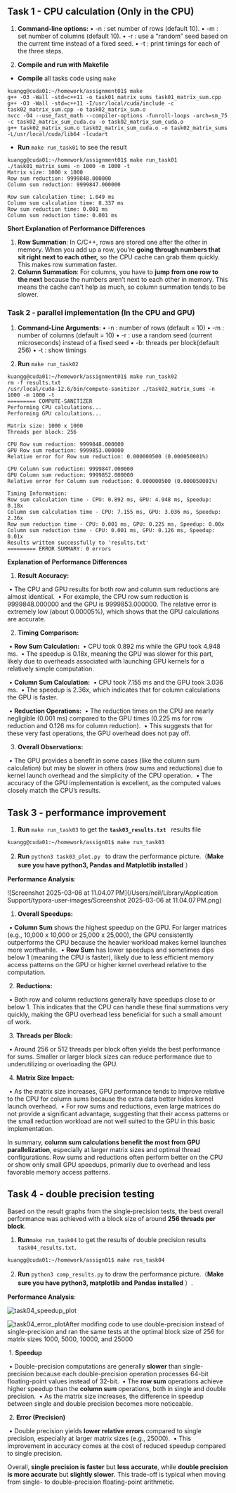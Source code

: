 

## **Task 1 - CPU calculation (Only in the CPU)**

1. **Command-line options:**
•	 -n : set number of rows (default 10).
​•	-m : set number of columns (default 10).
​•	-r : use a “random” seed based on the current time instead of a fixed seed.
​•	-t : print timings for each of the three steps.

2. **Compile and run with Makefile**
* **Compile** all  tasks code  using `make` 
```shell
kuangg@cuda01:~/homework/assignment01$ make
g++ -O3 -Wall -std=c++11 -o task01_matrix_sums task01_matrix_sum.cpp
g++ -O3 -Wall -std=c++11 -I/usr/local/cuda/include -c task02_matrix_sum.cpp -o task02_matrix_sum.o
nvcc -O4 --use_fast_math --compiler-options -funroll-loops -arch=sm_75 -c task02_matrix_sum_cuda.cu -o task02_matrix_sum_cuda.o
g++ task02_matrix_sum.o task02_matrix_sum_cuda.o -o task02_matrix_sums -L/usr/local/cuda/lib64 -lcudart
```

* **Run** `make run_task01`  to see the result 
```shell
kuangg@cuda01:~/homework/assignment01$ make run_task01
./task01_matrix_sums -n 1000 -m 1000 -t
Matrix size: 1000 x 1000
Row sum reduction: 9999848.000000
Column sum reduction: 9999847.000000

Row sum calculation time: 1.049 ms
Column sum calculation time: 8.337 ms
Row sum reduction time: 0.001 ms
Column sum reduction time: 0.001 ms
```

**Short Explanation of Performance Differences**
1. **Row Summation**:  In C/C++, rows are stored one after the other in memory. When you add up a row, you’re **going through numbers that sit right next to each other,** so the CPU cache can grab them quickly. This makes row summation faster.
2. **Column Summation**:   For columns, you have to **jump from one row to the next** because the numbers aren’t next to each other in memory. This means the cache can’t help as much, so column summation tends to be slower.



### **Task 2 - parallel implementation (In the CPU and GPU)**

1. **Command-Line Arguments**:
  ​•	-n : number of rows (default = 10)
  ​•	-m : number of columns (default = 10)
  ​•	-r : use a random seed (current microseconds) instead of a fixed seed
  •	-b: threads per block(default 256)
  •	-t : show  timings

2. **Run** `make run_task02` 
```shell
kuangg@cuda01:~/homework/assignment01$ make run_task02
rm -f results.txt
/usr/local/cuda-12.6/bin/compute-sanitizer ./task02_matrix_sums -n 1000 -m 1000 -t
========= COMPUTE-SANITIZER
Performing CPU calculations...
Performing GPU calculations...

Matrix size: 1000 x 1000
Threads per block: 256

CPU Row sum reduction: 9999848.000000
GPU Row sum reduction: 9999853.000000
Relative error for Row sum reduction: 0.000000500 (0.000050001%)

CPU Column sum reduction: 9999847.000000
GPU Column sum reduction: 9999852.000000
Relative error for Column sum reduction: 0.000000500 (0.000050001%)

Timing Information:
Row sum calculation time - CPU: 0.892 ms, GPU: 4.948 ms, Speedup: 0.18x
Column sum calculation time - CPU: 7.155 ms, GPU: 3.036 ms, Speedup: 2.36x
Row sum reduction time - CPU: 0.001 ms, GPU: 0.225 ms, Speedup: 0.00x
Column sum reduction time - CPU: 0.001 ms, GPU: 0.126 ms, Speedup: 0.01x
Results written successfully to 'results.txt'
========= ERROR SUMMARY: 0 errors
```

**Explanation of Performance Differences**
1. **Result Accuracy:**

​	•	The CPU and GPU results for both row and column sum reductions are almost identical.
​	•	For example, the CPU row sum reduction is 9999848.000000 and the GPU is 9999853.000000. The relative error is extremely low (about 0.00005%), which shows that the GPU calculations are accurate.

2. **Timing Comparison:**

​	•	**Row Sum Calculation:**
​	•	CPU took 0.892 ms while the GPU took 4.948 ms.
​	•	The speedup is 0.18x, meaning the GPU was slower for this part, likely due to overheads associated with launching GPU kernels for a relatively simple computation.

​	•	**Column Sum Calculation:**
​	•	CPU took 7.155 ms and the GPU took 3.036 ms.
​	•	The speedup is 2.36x, which indicates that for column calculations the GPU is faster.

​	•	**Reduction Operations:**
​	•	The reduction times on the CPU are nearly negligible (0.001 ms) compared to the GPU times (0.225 ms for row reduction and 0.126 ms for column reduction).
​	•	This suggests that for these very fast operations, the GPU overhead does not pay off.

3. **Overall Observations:**

​	•	The GPU provides a benefit in some cases (like the column sum calculation) but may be slower in others (row sums and reductions) due to kernel launch overhead and the simplicity of the CPU operation.
​	•	The accuracy of the GPU implementation is excellent, as the computed values closely match the CPU’s results.



## **Task 3 - performance improvement**
1. **Run**  `make run_task03`   to get the **`task03_results.txt `**  results file

```shell
kuangg@cuda01:~/homework/assign01$ make run_task03
```

2. **Run** `python3 task03_plot.py `  to draw the performance picture.（**Make sure you have python3, Pandas and Matplotlib installed** ）



**Performance Analysis**:

![Screenshot 2025-03-06 at 11.04.07 PM](/Users/neil/Library/Application Support/typora-user-images/Screenshot 2025-03-06 at 11.04.07 PM.png)

1. **Overall Speedups:**

​	•	**Column Sum** shows the highest speedup on the GPU. For larger matrices (e.g., 10,000 x 10,000 or 25,000 x 25,000), the GPU consistently outperforms the CPU because the heavier workload makes kernel launches more worthwhile.
​	•	**Row Sum** has lower speedups and sometimes dips below 1 (meaning the CPU is faster), likely due to less efficient memory access patterns on the GPU or higher kernel overhead relative to the computation.

​	2.	**Reductions:**

​	•	Both row and column reductions generally have speedups close to or below 1. This indicates that the CPU can handle these final summations very quickly, making the GPU overhead less beneficial for such a small amount of work.

​	3.	**Threads per Block:**

​	•	Around 256 or 512 threads per block often yields the best performance for sums. Smaller or larger block sizes can reduce performance due to underutilizing or overloading the GPU.

​	4.	**Matrix Size Impact:**

​	•	As the matrix size increases, GPU performance tends to improve relative to the CPU for column sums because the extra data better hides kernel launch overhead.
​	•	For row sums and reductions, even large matrices do not provide a significant advantage, suggesting that their access patterns or the small reduction workload are not well suited to the GPU in this basic implementation.

In summary, **column sum calculations benefit the most from GPU parallelization**, especially at larger matrix sizes and optimal thread configurations. Row sums and reductions often perform better on the CPU or show only small GPU speedups, primarily due to overhead and less favorable memory access patterns.



## Task 4 - double precision testing

Based on the result graphs from the single‑precision tests, the best overall performance was achieved with a block size of around **256 threads per block**. 

1. **Run**`make run_task04`  to get the results of double precision results `task04_results.txt`.

```
kuangg@cuda01:~/homework/assign01$ make run_task04
```

2. **Run** `python3 comp_results.py`  to draw the performance picture.（**Make sure you have python3, matplotlib and Pandas installed** ）.

**Performance Analysis**:

![task04_speedup_plot](/Users/neil/Documents/code/cuda/assignment01_new/plots/task04_speedup_plot.png)

![task04_error_plot](/Users/neil/Documents/code/cuda/assignment01_new/plots/task04_error_plot.png)After modifing  code to use double-precision instead of single-precision and ran the same tests at the optimal block size of 256 for matrix sizes 1000, 5000, 10000, and 25000

​	1.	**Speedup**

​	•	Double-precision computations are generally **slower** than single-precision because each double-precision operation processes 64-bit floating-point values instead of 32-bit.
​	•	The **row sum** operations achieve higher speedup than the **column sum** operations, both in single and double precision.
​	•	As the matrix size increases, the difference in speedup between single and double precision becomes more noticeable.

​	2.	**Error (Precision)**

​	•	Double precision yields **lower relative errors** compared to single precision, especially at larger matrix sizes (e.g., 25000).
​	•	This improvement in accuracy comes at the cost of reduced speedup compared to single precision.

Overall, **single precision is faster** but **less accurate**, while **double precision is more accurate** but **slightly slower**. This trade-off is typical when moving from single- to double-precision floating-point arithmetic.